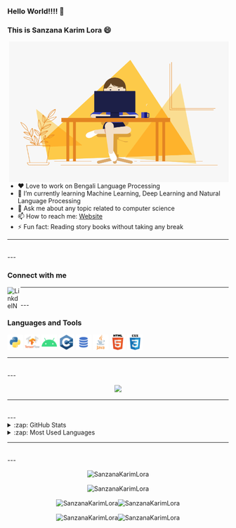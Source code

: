 ### Hello World!!!! 👋

### This is Sanzana Karim Lora 😄

<!--
**SanzanaKarimLora/SanzanaKarimLora** is a ✨ _special_ ✨ repository because its `README.md` (this file) appears on your GitHub profile.

Here are some ideas to get you started:

- 🔭 I’m currently working on ...
- 🌱 I’m currently learning ...
- 👯 I’m looking to collaborate on ...
- 🤔 I’m looking for help with ...
- 💬 Ask me about ...
- 📫 How to reach me: ...
- 😄 Pronouns: ...
- ⚡ Fun fact: ...
-->
<img align="right" alt="GIF" src="https://github.com/sanzanakarimlora/sanzanakarimlora/blob/main/code.gif?raw=true" width="500" height="320" />

- ❤️ Love to work on Bengali Language Processing
- 🌱 I’m currently learning Machine Learning, Deep Learning and Natural Language Processing
- 💬 Ask me about any topic related to computer science
- 📫 How to reach me: [Website](https://sanzanakarimlora.github.io/)
- ⚡ Fun fact: Reading story books without taking any break


---
<br />
---

### Connect with me

<a target="_blank" href="https://www.linkedin.com/in/sanzana-lora/">
  <img align="left" alt="LinkdeIN" width="30px" src="https://github.com/TheDudeThatCode/TheDudeThatCode/blob/master/Assets/Linkedin.svg" />
</a>

---
<br />
---

### Languages and Tools
<code><img height="35" src="https://raw.githubusercontent.com/github/explore/80688e429a7d4ef2fca1e82350fe8e3517d3494d/topics/python/python.png"></code>
<code><img height="35" src="https://raw.githubusercontent.com/github/explore/80688e429a7d4ef2fca1e82350fe8e3517d3494d/topics/tensorflow/tensorflow.png"></code>
<code><img height="35" src="https://raw.githubusercontent.com/github/explore/80688e429a7d4ef2fca1e82350fe8e3517d3494d/topics/android/android.png"></code>
<code><img height="35" src="https://raw.githubusercontent.com/github/explore/80688e429a7d4ef2fca1e82350fe8e3517d3494d/topics/cpp/cpp.png"></code>
<code><img height="35" src="https://raw.githubusercontent.com/github/explore/80688e429a7d4ef2fca1e82350fe8e3517d3494d/topics/sql/sql.png"></code>
<code><img height="35" src="https://raw.githubusercontent.com/github/explore/80688e429a7d4ef2fca1e82350fe8e3517d3494d/topics/java/java.png"></code>
<code><img height="35" src="https://raw.githubusercontent.com/github/explore/80688e429a7d4ef2fca1e82350fe8e3517d3494d/topics/html/html.png"></code>
<code><img height="35" src="https://raw.githubusercontent.com/github/explore/80688e429a7d4ef2fca1e82350fe8e3517d3494d/topics/css/css.png"></code>

---
<br />
---
<p align="center"><img src="https://komarev.com/ghpvc/?username=sanzanakarimlora&label=Profile%20views&color=brightgreen&style=plastic"> </p>

---
<br />
---

<details>
  <summary>:zap: GitHub Stats</summary>

  <img align="left" alt="Lora's GitHub Stats" src="https://github-readme-stats.vercel.app/api?username=sanzanakarimlora&show_icons=true&hide_border=true" />

</details>

<details>
  <summary>:zap: Most Used Languages</summary>

<img align="left" alt="Lora's GitHub Top Languages" src="https://github-readme-stats.vercel.app/api/top-langs/?username=sanzanakarimlora" />

</details>

---
<br/>
---
<p align = "center"><img align="center" src="https://github-readme-streak-stats.herokuapp.com/?user=SanzanaKarimLora&&theme=dark" alt="SanzanaKarimLora" /></p>
<p align = "center"><img align="center" src="https://github-profile-summary-cards.vercel.app/api/cards/profile-details?username=SanzanaKarimLora&theme=monokai" alt="SanzanaKarimLora" /></p>
<p align = "center"><img align="center" src="https://github-profile-summary-cards.vercel.app/api/cards/repos-per-language?username=SanzanaKarimLora&theme=monokai" alt="SanzanaKarimLora" /><img align="center" src="https://github-profile-summary-cards.vercel.app/api/cards/most-commit-language?username=SanzanaKarimLora&theme=monokai" alt="SanzanaKarimLora" /></p>
<p align = "center"><img align="center" src="https://github-profile-summary-cards.vercel.app/api/cards/stats?username=SanzanaKarimLora&theme=monokai" alt="SanzanaKarimLora" /><img align="center" src="https://github-profile-summary-cards.vercel.app/api/cards/productive-time?username=SanzanaKarimLora&theme=monokai" alt="SanzanaKarimLora" /></p>
